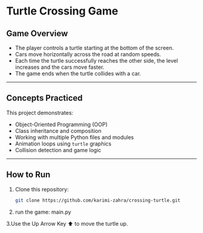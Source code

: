 # Turtle Crossing Game 

## Game Overview

- The player controls a turtle starting at the bottom of the screen.
- Cars move horizontally across the road at random speeds.
- Each time the turtle successfully reaches the other side, the level increases and the cars move faster.
- The game ends when the turtle collides with a car.

---

##  Concepts Practiced
This project demonstrates:
- Object-Oriented Programming (OOP)  
- Class inheritance and composition  
- Working with multiple Python files and modules  
- Animation loops using `turtle` graphics  
- Collision detection and game logic  


---  
##  How to Run

1. Clone this repository:
   ```bash
   git clone https://github.com/karimi-zahra/crossing-turtle.git
   
2. run the game: main.py  

3.Use the Up Arrow Key ⬆️ to move the turtle up.
